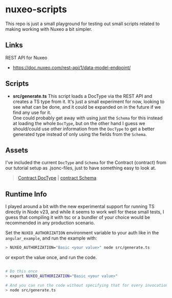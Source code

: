 # nuxeo-scripts

This repo is just a small playground for testing out small scripts related to making working with Nuxeo a bit simpler. 

## Links

REST API for Nuxeo

- https://doc.nuxeo.com/rest-api/1/data-model-endpoint/

## Scripts

- __src/generate.ts__
  This script loads a DocType via the REST API and creates a TS type from it.
  It's just a small experiment for now, looking to see what can be done, and it could be expanded on in the future if we find any use for it.<br/>
  One could probably get away with using just the `Schema` for this instead at loading the whole `DocType`, but on the other hand I guess we should/could use other information from the `DocType` to get a better generated type instead of only using the fields from the `Schema`.


## Assets

I've included the current `DocType` and `Schema` for the Contract (contract) from our tutorial setup as .jsonc-files, just to have something easy to look at.

>[Contract DocType](../assets/Contract.docType.jsonc) | [contract Schema](../assets/contract.schema.jsonc)

## Runtime Info

I played around a bit with the new experimental support for running TS directly in Node v23, and while it seems to work well for these small tests, I guess that compiling it with tsc or a bundler of your choice would be recommended in any production scenario.

Set the `NUXEO_AUTHORIZATION` environment variable to your auth like in the `angular_example`, and run the example with:

```bash
> NUXEO_AUTHORIZATION="Basic <your value>" node src/generate.ts
```

or export the value once, and run the code.

```bash

# Do this once
> export NUXEO_AUTHORIZATION="Basic <your value>"

# And you can run the code without specifying that for every invocation 
> node src/generate.ts
```
